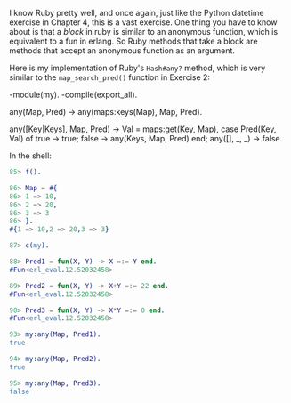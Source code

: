 I know Ruby pretty well, and once again, just like the Python datetime exercise in Chapter 4, this is a vast exercise. One thing you have to know about is that a *block* in ruby is similar to an anonymous function, which is equivalent to a fun in erlang.  So Ruby methods that take a block are methods that accept an anonymous function as an argument.

Here is my implementation of Ruby's `Hash#any?` method, which is very similar to the `map_search_pred()` function in Exercise 2:

-module(my).
-compile(export_all).

any(Map, Pred) -> any(maps:keys(Map), Map, Pred).

any([Key|Keys], Map, Pred) ->
    Val = maps:get(Key, Map),
    case Pred(Key, Val) of
        true -> true;
        false -> any(Keys, Map, Pred)
    end;
any([], _, _) ->
    false.


In the shell:

```erlang
85> f().

86> Map = #{                            
86> 1 => 10,
86> 2 => 20,
86> 3 => 3 
86> }.
#{1 => 10,2 => 20,3 => 3}

87> c(my).

88> Pred1 = fun(X, Y) -> X =:= Y end.   
#Fun<erl_eval.12.52032458>

89> Pred2 = fun(X, Y) -> X+Y =:= 22 end.
#Fun<erl_eval.12.52032458>

90> Pred3 = fun(X, Y) -> X*Y =:= 0 end. 
#Fun<erl_eval.12.52032458>

93> my:any(Map, Pred1).                 
true

94> my:any(Map, Pred2).
true

95> my:any(Map, Pred3).
false
```



